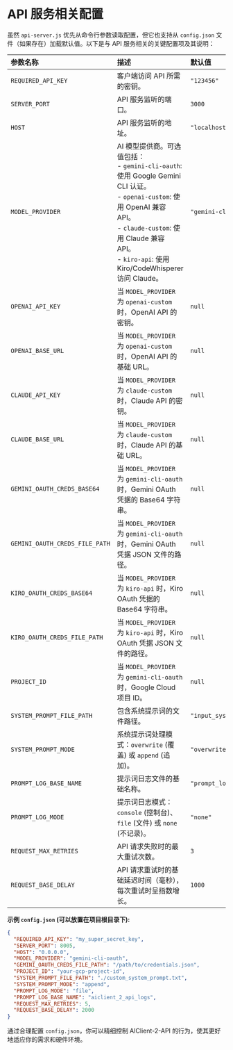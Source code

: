 # API 服务相关配置

虽然 `api-server.js` 优先从命令行参数读取配置，但它也支持从 `config.json` 文件（如果存在）加载默认值。以下是与 API 服务相关的关键配置项及其说明：

| 参数名称 | 描述 | 默认值 |
| :------------------------- | :----------------------------------------------------------------------------------------------------------------------------------------------------------------- | :----------------- |
| `REQUIRED_API_KEY`         | 客户端访问 API 所需的密钥。 | `"123456"` |
| `SERVER_PORT`              | API 服务监听的端口。 | `3000` |
| `HOST`                     | API 服务监听的地址。 | `"localhost"` |
| `MODEL_PROVIDER`           | AI 模型提供商。可选值包括：<br> - `gemini-cli-oauth`: 使用 Google Gemini CLI 认证。 <br> - `openai-custom`: 使用 OpenAI 兼容 API。 <br> - `claude-custom`: 使用 Claude 兼容 API。<br> - `kiro-api`: 使用 Kiro/CodeWhisperer 访问 Claude。 | `"gemini-cli-oauth"` |
| `OPENAI_API_KEY`           | 当 `MODEL_PROVIDER` 为 `openai-custom` 时，OpenAI API 的密钥。 | `null` |
| `OPENAI_BASE_URL`          | 当 `MODEL_PROVIDER` 为 `openai-custom` 时，OpenAI API 的基础 URL。 | `null` |
| `CLAUDE_API_KEY`           | 当 `MODEL_PROVIDER` 为 `claude-custom` 时，Claude API 的密钥。 | `null` |
| `CLAUDE_BASE_URL`          | 当 `MODEL_PROVIDER` 为 `claude-custom` 时，Claude API 的基础 URL。 | `null` |
| `GEMINI_OAUTH_CREDS_BASE64`| 当 `MODEL_PROVIDER` 为 `gemini-cli-oauth` 时，Gemini OAuth 凭据的 Base64 字符串。 | `null` |
| `GEMINI_OAUTH_CREDS_FILE_PATH` | 当 `MODEL_PROVIDER` 为 `gemini-cli-oauth` 时，Gemini OAuth 凭据 JSON 文件的路径。 | `null` |
| `KIRO_OAUTH_CREDS_BASE64`  | 当 `MODEL_PROVIDER` 为 `kiro-api` 时，Kiro OAuth 凭据的 Base64 字符串。 | `null` |
| `KIRO_OAUTH_CREDS_FILE_PATH` | 当 `MODEL_PROVIDER` 为 `kiro-api` 时，Kiro OAuth 凭据 JSON 文件的路径。 | `null` |
| `PROJECT_ID`               | 当 `MODEL_PROVIDER` 为 `gemini-cli-oauth` 时，Google Cloud 项目 ID。 | `null` |
| `SYSTEM_PROMPT_FILE_PATH`  | 包含系统提示词的文件路径。 | `"input_system_prompt.txt"` |
| `SYSTEM_PROMPT_MODE`       | 系统提示词处理模式：`overwrite` (覆盖) 或 `append` (追加)。 | `"overwrite"` |
| `PROMPT_LOG_BASE_NAME`     | 提示词日志文件的基础名称。 | `"prompt_log"` |
| `PROMPT_LOG_MODE`          | 提示词日志模式：`console` (控制台)、`file` (文件) 或 `none` (不记录)。 | `"none"` |
| `REQUEST_MAX_RETRIES`      | API 请求失败时的最大重试次数。 | `3` |
| `REQUEST_BASE_DELAY`       | API 请求重试时的基础延迟时间（毫秒），每次重试时呈指数增长。 | `1000` |

**示例 `config.json` (可以放置在项目根目录下):**

```json
{
  "REQUIRED_API_KEY": "my_super_secret_key",
  "SERVER_PORT": 8005,
  "HOST": "0.0.0.0",
  "MODEL_PROVIDER": "gemini-cli-oauth",
  "GEMINI_OAUTH_CREDS_FILE_PATH": "/path/to/credentials.json",
  "PROJECT_ID": "your-gcp-project-id",
  "SYSTEM_PROMPT_FILE_PATH": "./custom_system_prompt.txt",
  "SYSTEM_PROMPT_MODE": "append",
  "PROMPT_LOG_MODE": "file",
  "PROMPT_LOG_BASE_NAME": "aiclient_2_api_logs",
  "REQUEST_MAX_RETRIES": 5,
  "REQUEST_BASE_DELAY": 2000
}
```

通过合理配置 `config.json`，你可以精细控制 AIClient-2-API 的行为，使其更好地适应你的需求和硬件环境。